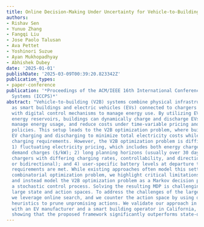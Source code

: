```yaml
---
title: Online Decision-Making Under Uncertainty for Vehicle-to-Building Systems
authors:
- Rishav Sen
- Yunuo Zhang
- Fangqi Liu
- Jose Paolo Talusan
- Ava Pettet
- Yoshinori Suzue
- Ayan Mukhopadhyay
- Abhishek Dubey
date: '2025-01-01'
publishDate: '2025-03-09T00:39:20.823342Z'
publication_types:
- paper-conference
publication: '*Proceedings of the ACM/IEEE 16th International Conference on Cyber-Physical
  Systems (ICCPS)*'
abstract: "Vehicle-to-building (V2B) systems combine physical infrastructure such
  as smart buildings and electric vehicles (EVs) connected to chargers at the building,
  with digital control mechanisms to manage energy use. By utilizing EVs as flexible
  energy reservoirs, buildings can dynamically charge and discharge EVs to effectively
  manage energy usage, and reduce costs under time-variable pricing and demand charge
  policies. This setup leads to the V2B optimization problem, where buildings coordinate
  EV charging and discharging to minimize total electricity costs while meeting users'
  charging requirements. However, the V2B optimization problem is difficult due to:
  1) fluctuating electricity pricing, which includes both energy charges ($/kWh) and
  demand charges ($/kW); 2) long planning horizons (usually over 30 days); 3) heterogeneous
  chargers with differing charging rates, controllability, and directionality (unidirectional
  or bidirectional); and 4) user-specific battery levels at departure to ensure user
  requirements are met. While existing approaches often model this setting as a single-shot
  combinatorial optimization problem, we highlight critical limitations in prior work
  and instead model the V2B optimization problem as a Markov decision process, i.e.,
  a stochastic control process. Solving the resulting MDP is challenging due to the
  large state and action spaces. To address the challenges of the large state space,
  we leverage online search, and we counter the action space by using domain-specific
  heuristics to prune unpromising actions. We validate our approach in collaboration
  with an EV manufacturer and a smart building operator in California, United States,
  showing that the proposed framework significantly outperforms state-of-the-art methods."
---
```


